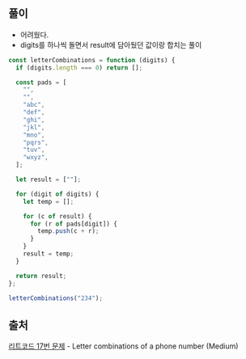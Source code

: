 ## 풀이

- 어려웠다.
- digits를 하나씩 돌면서 result에 담아뒀던 값이랑 합치는 풀이

```js
const letterCombinations = function (digits) {
  if (digits.length === 0) return [];

  const pads = [
    "",
    "",
    "abc",
    "def",
    "ghi",
    "jkl",
    "mno",
    "pqrs",
    "tuv",
    "wxyz",
  ];

  let result = [""];

  for (digit of digits) {
    let temp = [];

    for (c of result) {
      for (r of pads[digit]) {
        temp.push(c + r);
      }
    }
    result = temp;
  }

  return result;
};

letterCombinations("234");
```

## 출처

[리트코드 17번 문제](https://leetcode.com/problems/letter-combinations-of-a-phone-number/description/) - Letter combinations of a phone number (Medium)
